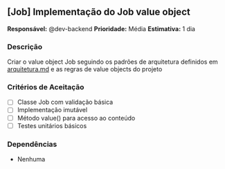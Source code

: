 ## [Job] Implementação do Job value object
**Responsável:** @dev-backend
**Prioridade:** Média
**Estimativa:** 1 dia

### Descrição
Criar o value object Job seguindo os padrões de arquitetura definidos em [arquitetura.md](docs/arquitetura.md) e as regras de value objects do projeto

### Critérios de Aceitação
- [ ] Classe Job com validação básica
- [ ] Implementação imutável
- [ ] Método value() para acesso ao conteúdo
- [ ] Testes unitários básicos

### Dependências
- Nenhuma